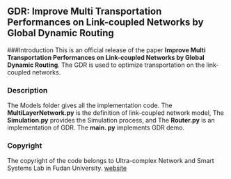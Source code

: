 ## GDR: Improve Multi Transportation Performances on Link-coupled Networks by Global Dynamic Routing


###Introduction
This is an official release of the paper **Improve Multi Transportation Performances on Link-coupled Networks by Global Dynamic Routing**. 
The GDR is used to optimize transportation on the link-coupled networks.

### Description

The Models folder gives all the implementation code. 
The **MultiLayerNetwork.py** is the definition of link-coupled network model, 
The **Simulation.py** provides the Simulation process, and
The **Router.py** is an implementation of GDR.
The **main. py** implements GDR demo.


### Copyright
The copyright of the code belongs to Ultra-complex Network and Smart Systems Lab in Fudan University. [website](https://ucnss.fudan.edu.cn/)
